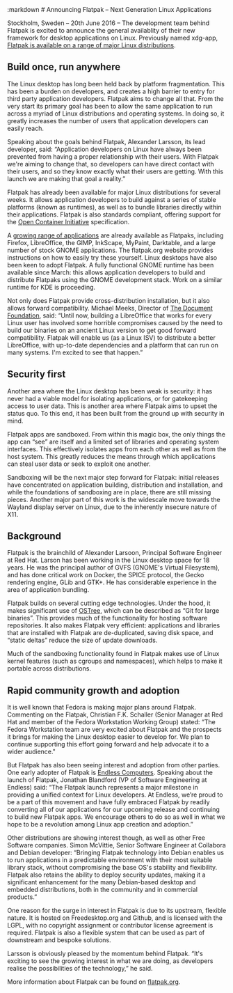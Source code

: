 <section class=""><div class="container"><div class="row"><div class="col-lg-10 col-lg-offset-1">
:markdown
  # Announcing Flatpak – Next Generation Linux Applications

  Stockholm, Sweden – 20th June 2016 – The development team behind Flatpak is excited to announce the general availablity of their new framework for desktop applications on Linux. Previously named xdg-app, [Flatpak is available on a range of major Linux distributions](http://flatpak.org/getting.html).

  ## Build once, run anywhere

  The Linux desktop has long been held back by platform fragmentation. This has been a burden on developers, and creates a high barrier to entry for third party application developers. Flatpak aims to change all that. From the very start its primary goal has been to allow the same application to run across a myriad of Linux distributions and operating systems. In doing so, it greatly increases the number of users that application developers can easily reach.

  Speaking about the goals behind Flatpak, Alexander Larsson, its lead developer, said: “Application developers on Linux have always been prevented from having a proper relationship with their users. With Flatpak we're aiming to change that, so developers can have direct contact with their users, and so they know exactly what their users are getting. With this launch we are making that goal a reality.”

  Flatpak has already been available for major Linux distributions for several weeks. It allows application developers to build against a series of stable platforms (known as runtimes), as well as to bundle libraries directly within their applications. Flatpak is also standards compliant, offering support for the [Open Container Initiative](https://www.opencontainers.org/) specification.

  A [growing range of applications](http://flatpak.org/apps.html) are already available as Flatpaks, including Firefox, LibreOffice, the GIMP, InkScape, MyPaint, Darktable, and a large number of stock GNOME applications. The flatpak.org website provides instructions on how to easily try these yourself. Linux desktops have also been keen to adopt Flatpak. A fully functional GNOME runtime has been available since March: this allows application developers to build and distribute Flatpaks using the GNOME development stack. Work on a similar runtime for KDE is proceeding.

  Not only does Flatpak provide cross-distribution installation, but it also allows forward compatibility. Michael Meeks, Director of [The Document Foundation](https://www.documentfoundation.org/), said: “Until now, building a LibreOffice that works for every Linux user has involved some horrible compromises caused by the need to build our binaries on an ancient Linux version to get good forward compatibility. Flatpak will enable us (as a Linux ISV) to distribute a better LibreOffice, with up-to-date dependencies and a platform that can run on many systems. I'm excited to see that happen.”

  ## Security first

  Another area where the Linux desktop has been weak is security: it has never had a viable model for isolating applications, or for gatekeeping access to user data. This is another area where Flatpak aims to upset the status quo. To this end, it has been built from the ground up with security in mind.

  Flatpak apps are sandboxed. From within this magic box, the only things the app can “see” are itself and a limited set of libraries and operating system interfaces. This effectively isolates apps from each other as well as from the host system. This greatly reduces the means through which applications can steal user data or seek to exploit one another.

  Sandboxing will be the next major step forward for Flatpak: initial releases have concentrated on application building, distribution and installation, and while the foundations of sandboxing are in place, there are still missing pieces. Another major part of this work is the widescale move towards the Wayland display server on Linux, due to the inherently insecure nature of X11.

  ## Background

  Flatpak is the brainchild of Alexander Larsoon, Principal Software Engineer at Red Hat. Larson has been working in the Linux desktop space for 18 years. He was the principal author of GVFS (GNOME's Virtual Filesystem), and has done critical work on Docker, the SPICE protocol, the Gecko rendering engine, GLib and GTK+. He has considerable experience in the area of application bundling.

  Flatpak builds on several cutting edge technologies. Under the hood, it makes significant use of [OSTree](https://ostree.readthedocs.org), which can be described as “Git for large binaries”. This provides much of the functionality for hosting software repositories. It also makes Flatpak very efficient: applications and libraries that are installed with Flatpak are de-duplicated, saving disk space, and “static deltas” reduce the size of update downloads.

  Much of the sandboxing functionality found in Flatpak makes use of Linux kernel features (such as cgroups and namespaces), which helps to make it portable across distributions.

  ## Rapid community growth and adoption

  It is well known that Fedora is making major plans around Flatpak. Commenting on the Flatpak, Christian F.K. Schaller (Senior Manager at Red Hat and member of the Fedora Workstation Working Group) stated: “The Fedora Workstation team are very excited about Flatpak and the prospects it brings for making the Linux desktop easier to develop for. We plan to continue supporting this effort going forward and help advocate it to a wider audience."

  But Flatpak has also been seeing interest and adoption from other parties. One early adopter of Flatpak is [Endless Computers](https://endlessm.com/). Speaking about the launch of Flatpak, Jonathan Blandford (VP of Software Engineering at Endless) said: “The Flatpak launch represents a major milestone in providing a unified context for Linux developers. At Endless, we’re proud to be a part of this movement and have fully embraced Flatpak by readily converting all of our applications for our upcoming release and continuing to build new Flatpak apps. We encourage others to do so as well in what we hope to be a revolution among Linux app creation and adoption.”

  Other distributions are showing interest though, as well as other Free Software companies. Simon McVittie, Senior Software Engineer at Collabora and Debian developer: “Bringing Flatpak technology into Debian enables us to run applications in a predictable environment with their most suitable library stack, without compromising the base OS's stability and flexibility. Flatpak also retains the ability to deploy security updates, making it a significant enhancement for the many Debian-based desktop and embedded distributions, both in the community and in commercial products.”

  One reason for the surge in interest in Flatpak is due to its upstream, flexible nature. It is hosted on Freedesktop.org and Github, and is licensed with the LGPL, with no copyright assignment or contributor license agreement is required. Flatpak is also a flexible system that can be used as part of downstream and bespoke solutions.

  Larsson is obviously pleased by the momentum behind Flatpak. “It's exciting to see the growing interest in what we are doing, as developers realise the possibilities of the technology,” he said.

  More information about Flatpak can be found on [flatpak.org](http://flatpak.org/).

</div></div></div></section>

